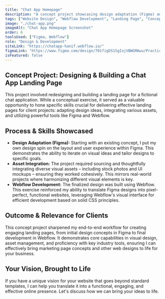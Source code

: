 ```yaml
---
title: "Chat App Homepage"
description: "A concept project showcasing design adaptation (Figma) and Webflow development skills for a fictional chat app landing page."
tags: ["Website Design", "Webflow Development", "Landing Page", "Concept"]
image: "./chat-app.png"
imageAlt: "Chat App Homepage Screenshot"
order: 6
toolsUsed: ["Figma, Webflow"]
role: "Design & Development"
siteLink: "https://chatapp-hanif.webflow.io/"
figmaLink: "https://www.figma.com/design/701figDS15gIojVBWGMAwu/Practice--Chat-App-Homepage-Design--Copy-?node-id=9404-18&t=h2AjjOpC4b5XbC5Q-1"
isFeatured: false
---
```


## Concept Project: Designing & Building a Chat App Landing Page

This project involved redesigning and building a landing page for a fictional chat application. While a conceptual exercise, it served as a valuable opportunity to hone specific skills crucial for delivering effective landing pages for client projects: adapting design ideas, integrating various assets, and utilizing powerful tools like Figma and Webflow.

## Process & Skills Showcased

-   **Design Adaptation (Figma):** Starting with an existing concept, I put my own design spin on the layout and user experience within Figma. This demonstrates the ability to iterate on visual ideas and tailor designs to specific goals.
-   **Asset Integration:** The project required sourcing and thoughtfully integrating diverse visual assets – including stock photos and UI mockups – ensuring they worked cohesively. This mirrors real-world projects where harmonizing different visual elements is key.
-   **Webflow Development:** The finalized design was built using Webflow. This exercise reinforced my ability to translate Figma designs into pixel-perfect, functional websites, leveraging Webflow's visual interface for efficient development based on solid CSS principles.

## Outcome & Relevance for Clients

This concept project sharpened my end-to-end workflow for creating engaging landing pages, from initial design concepts in Figma to final development in Webflow. It demonstrates core capabilities in visual design, asset management, and proficiency with key industry tools, ensuring I can effectively bring marketing page concepts and other web designs to life for your business.

## Your Vision, Brought to Life

If you have a unique vision for your website that goes beyond standard templates, I can help you translate it into a functional, engaging, and effective online presence. Let's discuss how we can bring your ideas to life.

